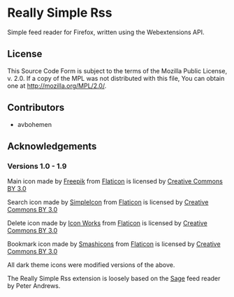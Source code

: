 # Really Simple Rss

Simple feed reader for Firefox, written using the Webextensions API.

## License

This Source Code Form is subject to the terms of the Mozilla Public
License, v. 2.0. If a copy of the MPL was not distributed with this
file, You can obtain one at <http://mozilla.org/MPL/2.0/>.

## Contributors

- avbohemen

## Acknowledgements

### Versions 1.0 -  1.9

Main icon made by [Freepik](http://www.freepik.com) from [Flaticon](http://www.flaticon.com) is licensed by [Creative Commons BY 3.0](http://creativecommons.org/licenses/by/3.0/)

Search icon made by [SimpleIcon](https://www.flaticon.com/authors/simpleicon) from [Flaticon](http://www.flaticon.com) is licensed by [Creative Commons BY 3.0](http://creativecommons.org/licenses/by/3.0/)

Delete icon made by [Icon Works](https://www.flaticon.com/authors/icon-works) from [Flaticon](http://www.flaticon.com) is licensed by [Creative Commons BY 3.0](http://creativecommons.org/licenses/by/3.0/)

Bookmark icon made by [Smashicons](https://www.flaticon.com/authors/smashicons) from [Flaticon](https://www.flaticon.com) is licensed by [Creative Commons BY 3.0](http://creativecommons.org/licenses/by/3.0/)

All dark theme icons were modified versions of the above.

The Really Simple Rss extension is loosely based on the [Sage](http://sagerss.com/) feed reader by Peter Andrews.